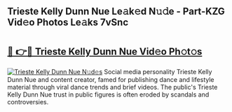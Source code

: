 ## Trieste Kelly Dunn Nue Le𝚊k𝚎d N𝚞𝚍e - Part-KZG Vid𝚎o Photos Le𝚊ks 7vSnc

# <h2><a href="http://fbaqr2u.evod.top/?m=Trieste+Kelly+Dunn+Nue">🔗 👉🔴 Trieste Kelly Dunn Nue Vid𝚎o Ph𝚘t𝚘s</a></h2>

[![Trieste Kelly Dunn Nue N𝚞d𝚎s](https://i.imgur.com/8V9OHl7.gif)](http://fbaqr2u.evod.top/?m=Trieste+Kelly+Dunn+Nue)
Social media personality Trieste Kelly Dunn Nue and content creator, famed for publishing dance and lifestyle material through viral dance trends and brief videos. The public's Trieste Kelly Dunn Nue trust in public figures is often eroded by scandals and controversies. 
